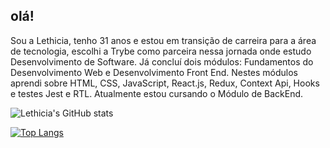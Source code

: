 ## olá!

Sou a Lethicia, tenho 31 anos e estou em transição de carreira para a área de tecnologia, escolhi a Trybe como parceira nessa jornada onde estudo Desenvolvimento de Software. Já concluí dois módulos: Fundamentos do Desenvolvimento Web e Desenvolvimento Front End. Nestes módulos aprendi sobre HTML, CSS, JavaScript, React.js, Redux, Context Api, Hooks e testes Jest e RTL. Atualmente estou cursando o Módulo de BackEnd.


![Lethicia's GitHub stats](https://github-readme-stats.vercel.app/api?username=Lethiciahas&count_private=true&show_icons=true&theme=dracula)

[![Top Langs](https://github-readme-stats.vercel.app/api/top-langs/?username=Lethiciahas&layout=compact)](https://github.com/Lethiciahas/github-readme-stats)
